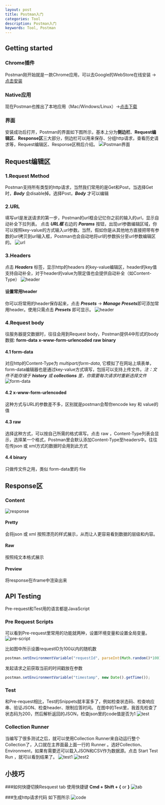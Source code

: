 ```yaml
---
layout: post
title: Postman入门
categories: Tool
description: Postman入门
keywords: Tool, Postman
---
```


## Getting started

### Chrome插件
Postman刚开始就是一款Chrome应用，可以去Google的WebStore在线安装 ->[点击安装](https://chrome.google.com/webstore/detail/postman/fhbjgbiflinjbdggehcddcbncdddomop)

### Native应用
现在Postman也推出了本地应用（Mac/Windows/Linux）->[点击下载](https://www.getpostman.com/apps)

### 界面
安装成功后打开，Postman的界面如下图所示，基本上分为**侧边栏**、**Request编辑区**、**Response区**三大部分，侧边栏可以用来保存、分组http请求，查看历史请求等，Request编辑区、Response区稍后介绍。
![Postman界面](http://ogqrbglrc.bkt.clouddn.com/blog/postman/info.png)

## Request编辑区

### 1.Request Method
Postman支持所有类型的http请求，当然我们常用的是Get和Post，当选择Get时，***Body*** 会disable掉。选择Post，***Body*** 才可以编辑

### 2.URL
填写url是发送请求的第一步，Postman的url框会记忆你之前的输入的url，显示自动补全下拉列表。
点击 ***URL框*** 右边的 ***Params*** 按钮，出现url参数编辑区域，你可以按照key-value的方式输入url参数。当然，假如你是从其他地方直接把带有参数的url拷贝到url输入框，Postman也会自动地将url的参数拆分至url参数编辑区的。
![url](http://ogqrbglrc.bkt.clouddn.com/blog/postman/url.png)

### 3.Headers
点击 ***Headers*** 标签，显示http的headers 的key-value编辑区，header的key值支持自动补全，对于header的value为限定值也会提供自动补全（如Content-Type）
![header](http://ogqrbglrc.bkt.clouddn.com/blog/postman/header.png)

#### 设置常用header
你可以将常用的header保存起来，点击 ***Presets*** -> ***Manage Presets***即可添加常用header。使用只需点击 ***Presets*** 即可显示。
![header](http://ogqrbglrc.bkt.clouddn.com/blog/postman/header2.png)

### 4.Request body
往服务器提交数据时，往往会用到Request body，Postman提供4中形式的body数据: **form-data** **x-www-form-urlencoded** **raw** **binary**

#### 4.1 form-data
对应http的Content-Type为 *multipart/form-data*, 它模拟了在网站上填表单，form-data编辑器也是通过key-value方式填写，包括可以支持上传文件。*注：文件不能存储于* 
***history*** *或* ***collections*** *里，你需要每次请求时重新选择文件*
![form-data](http://ogqrbglrc.bkt.clouddn.com/blog/postman/body.png)

#### 4.2 x-www-form-urlencoded
这种方式与URL的参数差不多，区别就是postman会帮你encode key 和 value的值

#### 4.3 raw
选择这种方式，可以按自己所需的格式填写。点击 raw ，Content-Type列表会显示，选择某一个格式，Postman里会默认添加Content-Type至headers中。往往在传json 或 xml方式的数据时会用到此方式

#### 4.4 binary
只做传文件之用，类似 form-data里的 file 

## Response区

### Content
![response](http://ogqrbglrc.bkt.clouddn.com/blog/postman/repsonse.png)

#### Pretty
会将json 或 xml 按照漂亮的样式展示，从而让人更容易看到数据的层级和内容。

#### Raw
按照纯文本格式展示

#### Preview
将response在iframe中渲染出来

## API Testing
Pre-request和Test用的语言都是JavaScript

### Pre Request Scripts
可以看到Pre-request里常用的功能就两种，设置环境变量和设置全局变量。
![pre-script](http://ogqrbglrc.bkt.clouddn.com/blog/postman/pre-script.png)

比如图中所示设置requestID为100以内的随机数

```javascript
postman.setEnvironmentVariable("requestId", parseInt(Math.random()*100));
```

发起请求之前获取当前的时间戳放在参数

```javascript
postman.setEnvironmentVariable("timestamp", new Date().getTime());
```

### Test
和Pre-request相比，Test的Snippets就丰富多了，例如检查状态码、检查响应串、验证JSON、检查header、限制应答时间。
在图中的Test里，我首先检查了状态码为200，然后解析返回的JSON，检查json里的code值是否为1
![test](http://ogqrbglrc.bkt.clouddn.com/blog/postman/test.png)


### Collection Runner
当编写了很多测试之后，就可以使用Collection Runner来自动运行整个Collection了，入口就在主界面最上面一行的 Runner 。选好Collection、Environment，如果有需要还可以载入JSON和CSV作为数据源。点击 Start Test Run ，就可以看到结果了。
![test1](http://ogqrbglrc.bkt.clouddn.com/blog/postman/testrun.png)
![test2](http://ogqrbglrc.bkt.clouddn.com/blog/postman/testrun2.png)

## 小技巧

###如何快捷切换Resquest tab
使用快捷键 **Cmd + Shift + {** or **}**
![tab](http://ogqrbglrc.bkt.clouddn.com/blog/postman/tab.png)

###生成http请求代码
如下图所示
![code](http://ogqrbglrc.bkt.clouddn.com/blog/postman/code.png)